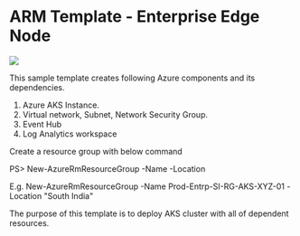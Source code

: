 # ARM Template - Enterprise Edge Node

<a href="https://portal.azure.com/#create/Microsoft.Template/uri/https%3A%2F%2Fgithub.com%2FTanla%2FEdgeNode-Deployment-Enterprise%2Fblob%2Fmaster%2Fazuredeploy.json" target="_blank">
    <img src="https://aka.ms/deploytoazurebutton"/>
</a>


This sample template creates following Azure components and its dependencies.

1. Azure AKS Instance.
2. Virtual network, Subnet, Network Security Group.
3. Event Hub
4. Log Analytics workspace

Create a resource group with below command

PS> New-AzureRmResourceGroup -Name <Resource-Group-Name> -Location <Azure-Region>
    
E.g. New-AzureRmResourceGroup -Name Prod-Entrp-SI-RG-AKS-XYZ-01 -Location "South India"

The purpose of this template is to deploy AKS cluster with all of dependent resources.
